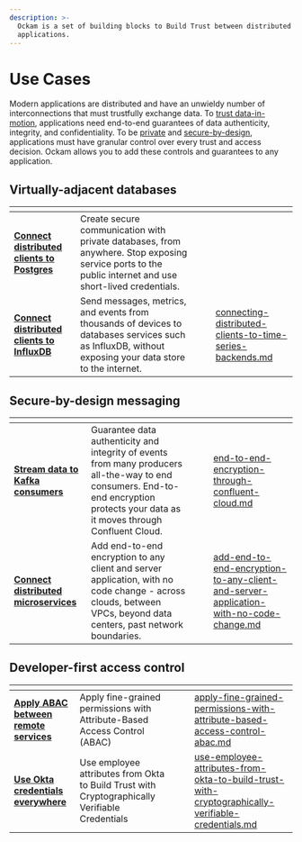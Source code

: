 ```yaml
---
description: >-
  Ockam is a set of building blocks to Build Trust between distributed
  applications.
---
```


# Use Cases

Modern applications are distributed and have an unwieldy number of interconnections that must trustfully exchange data. To [trust data-in-motion](./#trust-for-data-in-motion), applications need end-to-end guarantees of data authenticity, integrity, and confidentiality. To be [private](./#private-and-secure-by-design) and [secure-by-design](./#private-and-secure-by-design), applications must have granular control over every trust and access decision. Ockam allows you to add these controls and guarantees to any application.

## Virtually-adjacent databases

<table data-card-size="large" data-view="cards"><thead><tr><th></th><th></th><th data-hidden></th><th data-hidden></th><th data-hidden data-card-target data-type="content-ref"></th></tr></thead><tbody><tr><td><strong></strong><a href="secure-database-access.md"><strong>Connect distributed clients to Postgres</strong></a><strong></strong></td><td>Create secure communication with private databases, from anywhere. Stop exposing service ports to the public internet and use short-lived credentials.</td><td></td><td></td><td></td></tr><tr><td><strong></strong><a href="connecting-distributed-clients-to-time-series-backends.md"><strong>Connect distributed clients to InfluxDB</strong></a><strong></strong></td><td>Send messages, metrics, and events from thousands of devices to databases services such as InfluxDB, without exposing your data store to the internet.</td><td></td><td></td><td><a href="connecting-distributed-clients-to-time-series-backends.md">connecting-distributed-clients-to-time-series-backends.md</a></td></tr></tbody></table>

## Secure-by-design messaging

<table data-card-size="large" data-view="cards"><thead><tr><th></th><th></th><th data-hidden></th><th data-hidden></th><th data-hidden data-card-target data-type="content-ref"></th></tr></thead><tbody><tr><td><strong></strong><a href="end-to-end-encryption-through-confluent-cloud.md"><strong>Stream data to Kafka consumers</strong></a><strong></strong></td><td>Guarantee data authenticity and integrity of events from many producers all-the-way to end consumers. End-to-end encryption protects your data as it moves through Confluent Cloud.</td><td></td><td></td><td><a href="end-to-end-encryption-through-confluent-cloud.md">end-to-end-encryption-through-confluent-cloud.md</a></td></tr><tr><td><strong></strong><a href="end-to-end-encryption-through-confluent-cloud.md"><strong>Connect distributed microservices</strong></a><strong></strong></td><td>Add end-to-end encryption to any client and server application, with no code change - across clouds, between VPCs, beyond data centers, past network boundaries. </td><td></td><td></td><td><a href="add-end-to-end-encryption-to-any-client-and-server-application-with-no-code-change.md">add-end-to-end-encryption-to-any-client-and-server-application-with-no-code-change.md</a></td></tr></tbody></table>

## Developer-first access control

<table data-card-size="large" data-view="cards"><thead><tr><th></th><th></th><th data-hidden></th><th data-hidden></th><th data-hidden data-card-target data-type="content-ref"></th></tr></thead><tbody><tr><td><strong></strong><a href="apply-fine-grained-permissions-with-attribute-based-access-control-abac.md"><strong>Apply ABAC between remote services</strong></a><strong></strong></td><td>Apply fine-grained permissions with Attribute-Based Access Control (ABAC)</td><td></td><td></td><td><a href="apply-fine-grained-permissions-with-attribute-based-access-control-abac.md">apply-fine-grained-permissions-with-attribute-based-access-control-abac.md</a></td></tr><tr><td><strong></strong><a href="use-employee-attributes-from-okta-to-build-trust-with-cryptographically-verifiable-credentials.md"><strong>Use Okta credentials everywhere</strong></a><strong></strong></td><td>Use employee attributes from Okta to Build Trust with Cryptographically Verifiable Credentials</td><td></td><td></td><td><a href="use-employee-attributes-from-okta-to-build-trust-with-cryptographically-verifiable-credentials.md">use-employee-attributes-from-okta-to-build-trust-with-cryptographically-verifiable-credentials.md</a></td></tr></tbody></table>
